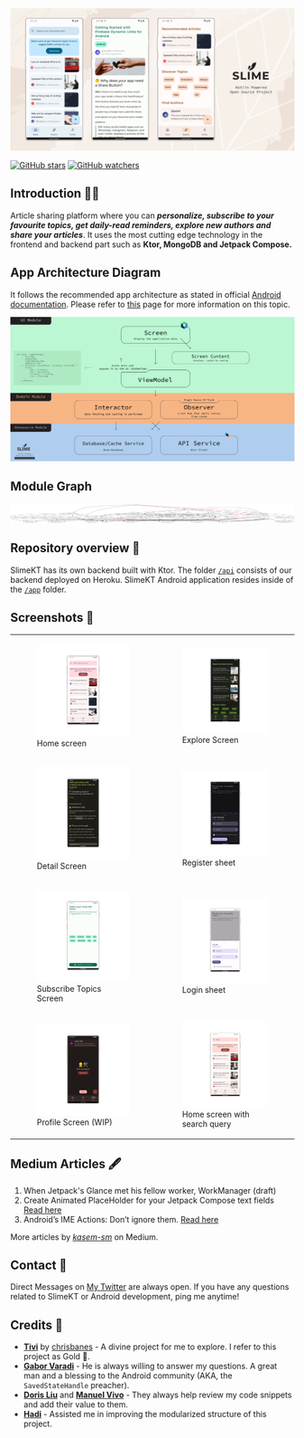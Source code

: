 ![Asset 1](assets/header.png)

[![GitHub stars](https://img.shields.io/github/stars/kasem-sm/SlimeKT?style=social)](https://github.com/kasem-sm/SlimeKT/stargazers)
[![GitHub watchers](https://img.shields.io/github/watchers/kasem-sm/SlimeKT?style=social)](https://github.com/kasem-sm/SlimeKT/watchers)

## Introduction 🙋‍♂️

Article sharing platform where you can _**personalize, subscribe to your favourite topics, get
daily-read reminders, explore new authors and share your articles**_. It uses the most cutting edge
technology in the frontend and backend part such as <b>Ktor, MongoDB and Jetpack Compose.</b>

## App Architecture Diagram

It follows the recommended app architecture as stated in
official [Android documentation](https://developer.android.com/jetpack/guide). Please refer to [this](https://kasem-sm.github.io/SlimeKT/guide/app_architecture/) page for more information on this topic.

![Asset 2](assets/app_architecture.svg)

## Module Graph

![Asset 3](modules/module_graph.png)

## Repository overview 📂

SlimeKT has its own backend built with Ktor. The folder [`/api`](https://github.com/kasem-sm/SlimeKT/tree/dev/api) consists of our
backend deployed on Heroku. SlimeKT Android application resides inside of the [`/app`](https://github.com/kasem-sm/SlimeKT/tree/dev/app) folder.

## Screenshots 📱

<table>
    <tr>
        <td>
            <figure>
                <a href="#1">
                    <img src="screenshots/1.png">
                </a>
                <figcaption>Home screen</figcaption>
            </figure>
        </td>
        <td>
            <figure>
                <a href="#2">
                    <img src="screenshots/2.png">
                </a>
                <figcaption>Explore Screen</figcaption>
            </figure>
        </td>
    </tr>
    <tr>
        <td>
            <figure>
                <a href="#3">
                    <img src="screenshots/3.png" width=300>
                </a>
                <figcaption>Detail Screen</figcaption>
            </figure>
        </td>
        <td>
            <figure>
                <a href="#6">
                    <img src="screenshots/6.png" width=300>
                </a>
                <figcaption>Register sheet</figcaption>
            </figure>
        </td>
    </tr>
    <tr>
        <td>
            <figure>
                <a href="#4">
                    <img src="screenshots/4.png" width=300>
                </a>
                <figcaption>Subscribe Topics Screen</figcaption>
            </figure>
        </td>
        <td>
            <figure>
                <a href="#5">
                    <img src="screenshots/5.png" width=300>
                </a>
                <figcaption>Login sheet</figcaption>
            </figure>
        </td>
    </tr>
    <tr>
        <td>
            <figure>
                <a href="#7">
                    <img src="screenshots/7.png" width=300>
                </a>
                <figcaption>Profile Screen (WIP)</figcaption>
            </figure>
        </td>
        <td>
            <figure>
                <a href="#8">
                    <img src="screenshots/8.png" width=300>
                </a>
                <figcaption>Home screen with search query</figcaption>
            </figure>
        </td>
    </tr>
</table>

## Medium Articles 🖋

1. When Jetpack's Glance met his fellow worker, WorkManager (draft)
2. Create Animated PlaceHolder for your Jetpack Compose text fields [Read here](https://medium.com/@kasem.sm/animated-placeholder-with-jetpack-compose-60c85547b47a)
3. Android’s IME Actions: Don’t ignore them. [Read here](https://proandroiddev.com/androids-ime-actions-don-t-ignore-them-36554da892ac)

More articles by [_kasem-sm_](https://medium.com/@kasem.sm) on Medium.

## Contact 🤙

Direct Messages on [My Twitter](https://twitter.com/KasemSM_) are always open. If you have any questions related to SlimeKT or Android development, ping me anytime!

## Credits 💎

- [**Tivi**](https://github.com/chrisbanes/tivi) by [chrisbanes](https://github.com/chrisbanes) - A divine project for me to explore. I refer to this project as Gold 🥇.
- [**Gabor Varadi**](https://twitter.com/Zhuinden) - He is always willing to answer my questions. A great man and a blessing to the Android community (AKA, the `SavedStateHandle` preacher).
- [**Doris Liu**](https://twitter.com/doris4lt) and [**Manuel Vivo**](https://twitter.com/manuelvicnt) - They always help review my code snippets and add their value to them.
- [**Hadi**](https://twitter.com/hadilq) - Assisted me in improving the modularized structure of this project.
